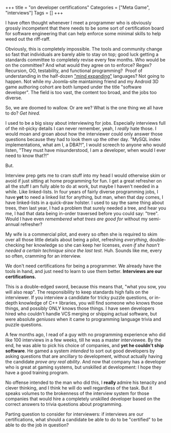 +++
title = "on developer certifications"
Categories = ["Meta Game", "interviews"]
Tags = []
+++
<p>I have often thought whenever I meet a programmer who is obviously grossly incompetent that there needs to be some sort of certification board for software engineering that can help enforce some minimal skills to help weed out the riff-raff.<p /> Obviously, this is completely impossible. The tools and community change so fast that individuals are barely able to stay on top; good luck getting a standards committee to completely revise every few months. Who would be on the committee? And what would they agree on to enforce? Regex? Recursion, OO, testability, and functional programming?&nbsp; Proof of understanding in the half-dozen <a href="http://norvig.com/21-days.html" target="_blank">"mind expanding"</a> languages? Not going to happen. Not while my Joomla-site maintaining friend and my Android 3D game authoring cohort are both lumped under the title "software developer". The field is too vast, the content too broad, and the jobs too diverse. <p /> So, we are doomed to wallow. Or are we? What is the one thing we all have to do?<em> Get hired.</em><p />I used to be a big sissy about interviewing for jobs. Especially interviews full of the nit-picky details I can never remember, yeah, I <em>really</em> hate those. I would moan and groan about how the interviewer could only answer those questions because they had to look them up the other day. "MySQL index implementations, what am I, a DBA?!", I would screech to anyone who would listen, "They must have misunderstood, I am a developer, when would I ever need to know that?!"<p /> But.<p />Interview prep gets me to cram stuff into my head I would otherwise skim or avoid if just sitting at home programming for fun. I get a great refresher on all the stuff I am fully able to do at work, but maybe I haven't needed in a while. Like linked-lists. In four years of fairly diverse programming jobs, I have<strong> yet</strong> to need a linked list for anything, but man, when that day comes, I have linked-lists in a quick-draw holster. I used to say the same thing about trees, then last year, I had a problem that surely needed a tree, and hear you me, I had that data being in-order traversed before you could say: "tree". Would I have even <em>remembered</em> <em>what trees are good for</em> without my semi-annual refresher?<p /> My wife is a commercial pilot, and every so often she is required to skim over all those little details about being a pilot, refreshing <em>everything</em>, double-checking her knowledge so she can keep her licenses, <em>even if she hasn't needed a certain technique since the last test</em>. Huh. Sounds like me, every so often, cramming for an interview.<p />  We don't need certifications for being a programmer. We already have the tools in hand, and just need to learn to use them better. <strong>Interviews are our certifications. </strong></p><p>This is a double-edged sword, because this means that, "what you sow, you will also reap".  The responsibility to keep standards high falls on the interviewer. If  you interview a candidate for tricky puzzle questions, or in-depth  knowledge of C++ libraries, you will find someone who knows those  things, and possibly ONLY knows those things. I have seen developers hired who couldn't handle VCS merging or shipping actual software, but were absolute <em>geniuses</em> when it came to programming language trivia and puzzle questions.</p><p>A few months ago, I read of a guy with no programming experience who did like 100 interviews in a few weeks, till he was a master interviewee. By the end, he was able to pick his choice of companies, and <strong>yet </strong><strong>he couldn't ship software</strong>. He gamed a system <em>intended</em> to sort out good developers by asking questions that are ancillary to development, without actually having the candidate <em>prove any real ability</em>. And now that company has a developer who is great at gaming systems, but unskilled at development: I hope they have a good training program.</p><p>No offense intended to the man who did this, I <strong>really </strong>admire his tenacity and clever thinking, and I think he will do well regardless of the task. But it speaks volumes to the brokenness of the interview system for those companies that would hire a completely unskilled developer based on the correct answers to trivia questions about programming.</p><p>Parting question to consider for interviewers: if interviews are our certifications, what should a candidate be able to do to be "certified" to be able to do the job in question?</p>
